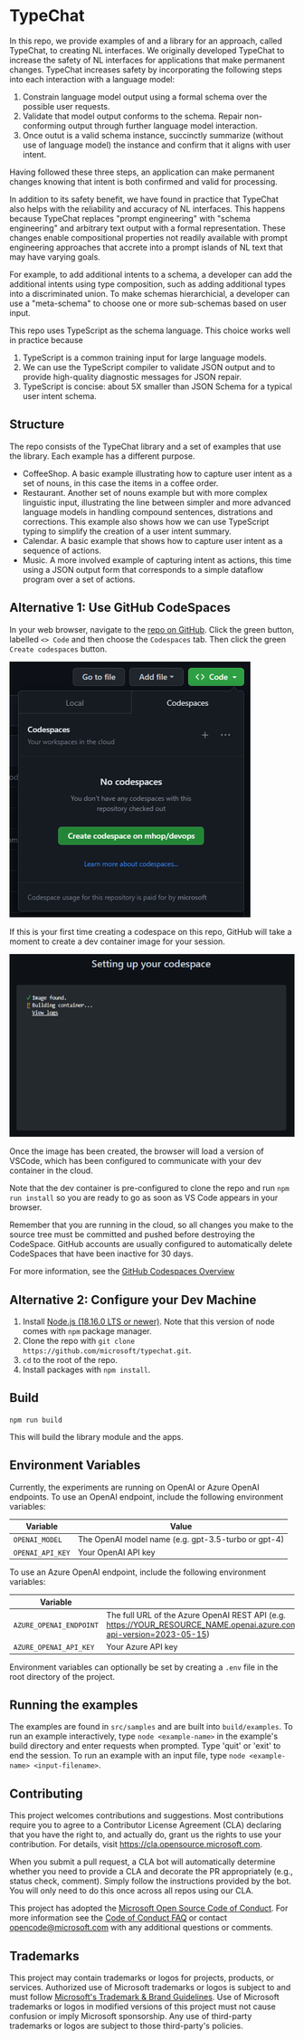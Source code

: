 # TypeChat
In this repo, we provide examples of and a library for an approach, called TypeChat, to creating NL interfaces. We originally developed TypeChat to increase the safety of NL interfaces for applications that make permanent changes. TypeChat increases safety by incorporating the following steps into each interaction with a language model:

1. Constrain language model output using a formal schema over the possible user requests.
2. Validate that model output conforms to the schema.  Repair non-conforming output through further language model interaction.
3. Once outut is a valid schema instance, succinctly summarize (without use of language model) the instance and confirm that it aligns with user intent.

Having followed these three steps, an application can make permanent changes knowing that intent is both confirmed and valid for processing. 

In addition to its safety benefit, we have found in practice that TypeChat also helps with the reliability and accuracy of NL interfaces.  This happens because TypeChat replaces "prompt engineering" with "schema engineering" and arbitrary text output with a formal representation.  These changes enable compositional properties not readily available with prompt engineering approaches that accrete into a prompt islands of NL text that may have varying goals.  

For example, to add additional intents to a schema, a developer can add the additional intents using type composition, such as adding additional types into a discriminated union.  To make schemas hierarchicial, a developer can use a "meta-schema" to choose one or more sub-schemas based on user input.

This repo uses TypeScript as the schema language. This choice works well in practice because

1. TypeScript is a common training input for large language models.
2. We can use the TypeScript compiler to validate JSON output and to provide high-quality diagnostic messages for JSON repair.
3. TypeScript is concise: about 5X smaller than JSON Schema for a typical user intent schema.

## Structure
The repo consists of the TypeChat library and a set of examples that use the library.  Each example has a different purpose.

* CoffeeShop.  A basic example illustrating how to capture user intent as a set of nouns, in this case the items in a coffee order.
* Restaurant.  Another set of nouns example but with more complex linguistic input, illustrating the line between simpler and more advanced language models in handling compound sentences, distrations and corrections. This example also shows how we can use TypeScript typing to simplify the creation of a user intent summary.
* Calendar.  A basic example that shows how to capture user intent as a sequence of actions.
* Music.  A more involved example of capturing intent as actions, this time using a JSON output form that corresponds to a simple dataflow program over a set of actions.

## Alternative 1: Use GitHub CodeSpaces
In your web browser, navigate to the [repo on GitHub](https://github.com/microsoft/typechat/). Click the green button, labelled `<> Code` and then choose the `Codespaces` tab.
Then click the green `Create codespaces` button.

![Create codespaces](docs/codespaces.png)

If this is your first time creating a codespace on this repo, 
GitHub will take a moment to create a dev container image for your session.

![Setting up your codespace](docs/setting-up-your-codespace.png)

Once the image has been created, the browser will load a version
of VSCode, which has been configured to communicate with your dev container in the cloud.

Note that the dev container is pre-configured to clone the repo and run `npm run install` so you are ready to go as soon as VS Code appears in your browser.

Remember that you are running in the cloud, so all changes you make to the source tree must be committed and pushed before destroying the CodeSpace. GitHub accounts are usually configured to automatically delete CodeSpaces that have been inactive for 30 days.

For more information, see the [GitHub Codespaces Overview](https://docs.github.com/en/codespaces/overview)

## Alternative 2: Configure your Dev Machine
1. Install [Node.js (18.16.0 LTS or newer)](https://nodejs.org/en). Note that this version of node comes with `npm` package manager.
2. Clone the repo with `git clone https://github.com/microsoft/typechat.git`.
3. `cd` to the root of the repo.
4. Install packages with `npm install`.

## Build
```     
npm run build
```
This will build the library module and the apps.

## Environment Variables
Currently, the experiments are running on OpenAI or Azure OpenAI endpoints. To use an OpenAI endpoint, include the following environment variables:

| Variable | Value |
|----------|-------|
| `OPENAI_MODEL`| The OpenAI model name (e.g. gpt-3.5-turbo or gpt-4) |
| `OPENAI_API_KEY` | Your OpenAI API key |

To use an Azure OpenAI endpoint, include the following environment variables:

| Variable | Value |
|----------|-------|
| `AZURE_OPENAI_ENDPOINT` | The full URL of the Azure OpenAI REST API (e.g. https://YOUR_RESOURCE_NAME.openai.azure.com/openai/deployments/YOUR_DEPLOYMENT_NAME/chat/completions?api-version=2023-05-15) |
| `AZURE_OPENAI_API_KEY` | Your Azure API key |

Environment variables can optionally be set by creating a `.env` file in the root directory of the project.

## Running the examples
The examples are found in `src/samples` and are built into `build/examples`. To run an example interactively, type `node <example-name>` in the example's build directory and enter requests when prompted. Type 'quit' or 'exit' to end the session. To run an example with an input file, type `node <example-name> <input-filename>`.

## Contributing

This project welcomes contributions and suggestions.  Most contributions require you to agree to a
Contributor License Agreement (CLA) declaring that you have the right to, and actually do, grant us
the rights to use your contribution. For details, visit https://cla.opensource.microsoft.com.

When you submit a pull request, a CLA bot will automatically determine whether you need to provide
a CLA and decorate the PR appropriately (e.g., status check, comment). Simply follow the instructions
provided by the bot. You will only need to do this once across all repos using our CLA.

This project has adopted the [Microsoft Open Source Code of Conduct](https://opensource.microsoft.com/codeofconduct/).
For more information see the [Code of Conduct FAQ](https://opensource.microsoft.com/codeofconduct/faq/) or
contact [opencode@microsoft.com](mailto:opencode@microsoft.com) with any additional questions or comments.

## Trademarks

This project may contain trademarks or logos for projects, products, or services. Authorized use of Microsoft 
trademarks or logos is subject to and must follow 
[Microsoft's Trademark & Brand Guidelines](https://www.microsoft.com/en-us/legal/intellectualproperty/trademarks/usage/general).
Use of Microsoft trademarks or logos in modified versions of this project must not cause confusion or imply Microsoft sponsorship.
Any use of third-party trademarks or logos are subject to those third-party's policies.
